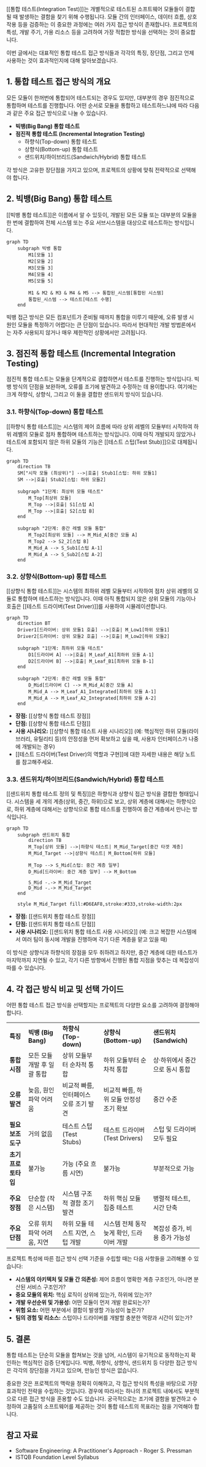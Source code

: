 [[통합 테스트(Integration Test)]]는 개별적으로 테스트된 소프트웨어 모듈들이 결합될 때 발생하는 결함을 찾기 위해 수행됩니다. 모듈 간의 인터페이스, 데이터 흐름, 상호작용 등을 검증하는 이 중요한 과정에는 여러 가지 접근 방식이 존재합니다. 프로젝트의 특성, 개발 주기, 가용 리소스 등을 고려하여 가장 적합한 방식을 선택하는 것이 중요합니다.

이번 글에서는 대표적인 통합 테스트 접근 방식들과 각각의 특징, 장단점, 그리고 언제 사용하는 것이 효과적인지에 대해 알아보겠습니다.

## 1. 통합 테스트 접근 방식의 개요

모든 모듈이 한꺼번에 통합되어 테스트되는 경우도 있지만, 대부분의 경우 점진적으로 통합하며 테스트를 진행합니다. 어떤 순서로 모듈을 통합하고 테스트하느냐에 따라 다음과 같은 주요 접근 방식으로 나눌 수 있습니다.

- **빅뱅(Big Bang) 통합 테스트**
- **점진적 통합 테스트 (Incremental Integration Testing)**
    - 하향식(Top-down) 통합 테스트
    - 상향식(Bottom-up) 통합 테스트
    - 샌드위치/하이브리드(Sandwich/Hybrid) 통합 테스트

각 방식은 고유한 장단점을 가지고 있으며, 프로젝트의 상황에 맞춰 전략적으로 선택해야 합니다.

## 2. 빅뱅(Big Bang) 통합 테스트

[[빅뱅 통합 테스트]]은 이름에서 알 수 있듯이, 개발된 모든 모듈 또는 대부분의 모듈을 한 번에 결합하여 전체 시스템 또는 주요 서브시스템을 대상으로 테스트하는 방식입니다.

```mermaid
graph TD
    subgraph 빅뱅 통합
        M1[모듈 1]
        M2[모듈 2]
        M3[모듈 3]
        M4[모듈 4]
        M5[모듈 5]

        M1 & M2 & M3 & M4 & M5 --> 통합된_시스템[통합된 시스템]
        통합된_시스템 --> 테스트[테스트 수행]
    end
```

빅뱅 접근 방식은 모든 컴포넌트가 준비될 때까지 통합을 미루기 때문에, 오류 발생 시 원인 모듈을 특정하기 어렵다는 큰 단점이 있습니다. 따라서 현대적인 개발 방법론에서는 자주 사용되지 않거나 매우 제한적인 상황에서만 고려됩니다.

## 3. 점진적 통합 테스트 (Incremental Integration Testing)

점진적 통합 테스트는 모듈을 단계적으로 결합하면서 테스트를 진행하는 방식입니다. 빅뱅 방식의 단점을 보완하며, 오류를 조기에 발견하고 수정하는 데 용이합니다. 여기에는 크게 하향식, 상향식, 그리고 이 둘을 결합한 샌드위치 방식이 있습니다.

### 3.1. 하향식(Top-down) 통합 테스트

[[하향식 통합 테스트]]는 시스템의 제어 흐름에 따라 상위 레벨의 모듈부터 시작하여 하위 레벨의 모듈로 점차 통합하며 테스트하는 방식입니다. 이때 아직 개발되지 않았거나 테스트에 포함되지 않은 하위 모듈의 기능은 [[테스트 스텁(Test Stub)]]으로 대체됩니다.

```mermaid
graph TD
    direction TB
    SM["시작 모듈 (최상위)"] -->|호출| Stub1[스텁: 하위 모듈1]
    SM -->|호출| Stub2[스텁: 하위 모듈2]
    
    subgraph "1단계: 최상위 모듈 테스트"
        M_Top[최상위 모듈]
        M_Top -->|호출| S1[스텁 A]
        M_Top -->|호출| S2[스텁 B]
    end

    subgraph "2단계: 중간 레벨 모듈 통합"
        M_Top2[최상위 모듈] --> M_Mid_A[중간 모듈 A]
        M_Top2 --> S2_2[스텁 B]
        M_Mid_A --> S_Sub1[스텁 A-1]
        M_Mid_A --> S_Sub2[스텁 A-2]
    end
```


### 3.2. 상향식(Bottom-up) 통합 테스트

[[상향식 통합 테스트]]는 시스템의 최하위 레벨 모듈부터 시작하여 점차 상위 레벨의 모듈로 통합하며 테스트하는 방식입니다. 이때 아직 통합되지 않은 상위 모듈의 기능이나 호출은 [[테스트 드라이버(Test Driver)]]를 사용하여 시뮬레이션합니다.

```mermaid
graph TD
    direction BT
    Driver1[드라이버: 상위 모듈1 호출] -->|호출| M_Low1[하위 모듈1]
    Driver2[드라이버: 상위 모듈2 호출] -->|호출| M_Low2[하위 모듈2]

    subgraph "1단계: 최하위 모듈 테스트"
        D1[드라이버 A] -->|호출| M_Leaf_A1[최하위 모듈 A-1]
        D2[드라이버 B] -->|호출| M_Leaf_B1[최하위 모듈 B-1]
    end

    subgraph "2단계: 중간 레벨 모듈 통합"
        D_Mid[드라이버 C] --> M_Mid_A[중간 모듈 A]
        M_Mid_A --> M_Leaf_A1_Integrated[최하위 모듈 A-1]
        M_Mid_A --> M_Leaf_A2_Integrated[최하위 모듈 A-2]
    end
```

- **장점:** [[상향식 통합 테스트 장점]]
- **단점:** [[상향식 통합 테스트 단점]]
- **사용 시나리오:** [[상향식 통합 테스트 사용 시나리오]] (예: 핵심적인 하위 모듈(라이브러리, 유틸리티 등)의 안정성을 먼저 확보하고 싶을 때, 사용자 인터페이스가 나중에 개발되는 경우)
- [[테스트 드라이버(Test Driver)의 역할과 구현]]에 대한 자세한 내용은 해당 노트를 참고해주세요.

### 3.3. 샌드위치/하이브리드(Sandwich/Hybrid) 통합 테스트

[[샌드위치 통합 테스트 정의 및 특징]]은 하향식과 상향식 접근 방식을 결합한 형태입니다. 시스템을 세 개의 계층(상위, 중간, 하위)으로 보고, 상위 계층에 대해서는 하향식으로, 하위 계층에 대해서는 상향식으로 통합 테스트를 진행하여 중간 계층에서 만나는 방식입니다.

```mermaid
graph TD
    subgraph 샌드위치 통합
        direction TB
        M_Top[상위 모듈] -->|하향식 테스트| M_Mid_Target[중간 타겟 계층]
        M_Mid_Target -->|상향식 테스트| M_Bottom[하위 모듈]

        M_Top --> S_Mid[스텁: 중간 계층 일부]
        D_Mid[드라이버: 중간 계층 일부] --> M_Bottom
        
        S_Mid -.-> M_Mid_Target
        D_Mid -.-> M_Mid_Target
    end
    
    style M_Mid_Target fill:#D6EAF8,stroke:#333,stroke-width:2px
```

- **장점:** [[샌드위치 통합 테스트 장점]]
- **단점:** [[샌드위치 통합 테스트 단점]]
- **사용 시나리오:** [[샌드위치 통합 테스트 사용 시나리오]] (예: 크고 복잡한 시스템에서 여러 팀이 동시에 개발을 진행하며 각기 다른 계층을 맡고 있을 때)

이 방식은 상향식과 하향식의 장점을 모두 취하려고 하지만, 중간 계층에 대한 테스트가 마지막까지 지연될 수 있고, 각기 다른 방향에서 진행된 통합 지점을 맞추는 데 복잡성이 따를 수 있습니다.

## 4. 각 접근 방식 비교 및 선택 가이드

어떤 통합 테스트 접근 방식을 선택할지는 프로젝트의 다양한 요소를 고려하여 결정해야 합니다.

|   |   |   |   |   |
|---|---|---|---|---|
|**특징**|**빅뱅 (Big Bang)**|**하향식 (Top-down)**|**상향식 (Bottom-up)**|**샌드위치 (Sandwich)**|
|**통합 시점**|모든 모듈 개발 후 일괄 통합|상위 모듈부터 순차적 통합|하위 모듈부터 순차적 통합|상·하위에서 중간으로 동시 통합|
|**오류 발견**|늦음, 원인 파악 어려움|비교적 빠름, 인터페이스 오류 조기 발견|비교적 빠름, 하위 모듈 안정성 조기 확보|중간 수준|
|**필요 보조 도구**|거의 없음|테스트 스텁 (Test Stubs)|테스트 드라이버 (Test Drivers)|스텁 및 드라이버 모두 필요|
|**초기 프로토타입**|불가능|가능 (주요 흐름 시연)|불가능|부분적으로 가능|
|**주요 장점**|단순함 (작은 시스템)|시스템 구조적 결함 조기 발견|하위 핵심 모듈 집중 테스트|병렬적 테스트, 시간 단축|
|**주요 단점**|오류 위치 파악 어려움, 지연|하위 모듈 테스트 지연, 스텁 개발|시스템 전체 동작 늦게 확인, 드라이버 개발|복잡성 증가, 비용 증가 가능성|

프로젝트 특성에 따른 접근 방식 선택 기준을 수립할 때는 다음 사항들을 고려해볼 수 있습니다:

- **시스템의 아키텍처 및 모듈 간 의존성:** 제어 흐름이 명확한 계층 구조인가, 아니면 분산된 서비스 구조인가?
- **중요 모듈의 위치:** 핵심 로직이 상위에 있는가, 하위에 있는가?
- **개발 우선순위 및 가용성:** 어떤 모듈이 먼저 개발 완료되는가?
- **위험 요소:** 어떤 부분에서 결함이 발생할 가능성이 높은가?
- **팀의 경험 및 리소스:** 스텁이나 드라이버를 개발할 충분한 역량과 시간이 있는가?

## 5. 결론

통합 테스트는 단순히 모듈을 합쳐보는 것을 넘어, 시스템이 유기적으로 동작하는지 확인하는 핵심적인 검증 단계입니다. 빅뱅, 하향식, 상향식, 샌드위치 등 다양한 접근 방식은 각각의 장단점을 가지고 있으며, 만능인 방식은 없습니다.

중요한 것은 프로젝트의 맥락을 정확히 이해하고, 각 접근 방식의 특성을 바탕으로 가장 효과적인 전략을 수립하는 것입니다. 경우에 따라서는 하나의 프로젝트 내에서도 부분적으로 다른 접근 방식을 혼용할 수도 있습니다. 궁극적으로는 조기에 결함을 발견하고 수정하여 고품질의 소프트웨어를 제공하는 것이 통합 테스트의 목표라는 점을 기억해야 합니다.

## 참고 자료

- Software Engineering: A Practitioner's Approach - Roger S. Pressman
- ISTQB Foundation Level Syllabus